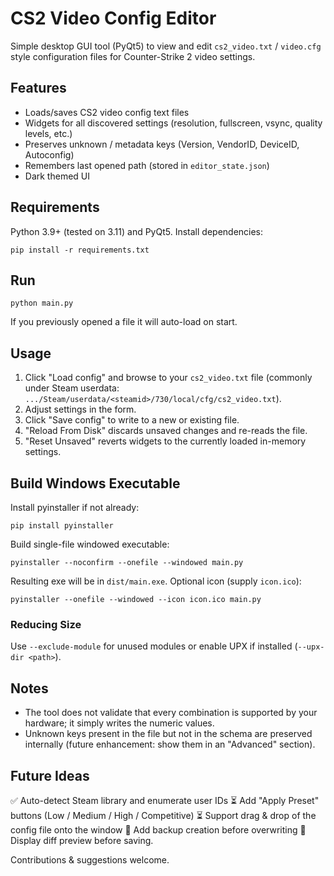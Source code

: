 # CS2 Video Config Editor

Simple desktop GUI tool (PyQt5) to view and edit `cs2_video.txt` / `video.cfg` style configuration files for Counter-Strike 2 video settings.

## Features
- Loads/saves CS2 video config text files
- Widgets for all discovered settings (resolution, fullscreen, vsync, quality levels, etc.)
- Preserves unknown / metadata keys (Version, VendorID, DeviceID, Autoconfig)
- Remembers last opened path (stored in `editor_state.json`)
- Dark themed UI

## Requirements
Python 3.9+ (tested on 3.11) and PyQt5.
Install dependencies:

```
pip install -r requirements.txt
```

## Run
```
python main.py
```
If you previously opened a file it will auto-load on start.

## Usage
1. Click "Load config" and browse to your `cs2_video.txt` file (commonly under Steam userdata: `.../Steam/userdata/<steamid>/730/local/cfg/cs2_video.txt`).
2. Adjust settings in the form.
3. Click "Save config" to write to a new or existing file.
4. "Reload From Disk" discards unsaved changes and re-reads the file.
5. "Reset Unsaved" reverts widgets to the currently loaded in-memory settings.

## Build Windows Executable
Install pyinstaller if not already:
```
pip install pyinstaller
```
Build single-file windowed executable:
```
pyinstaller --noconfirm --onefile --windowed main.py
```
Resulting exe will be in `dist/main.exe`.
Optional icon (supply `icon.ico`):
```
pyinstaller --onefile --windowed --icon icon.ico main.py
```

### Reducing Size
Use `--exclude-module` for unused modules or enable UPX if installed (`--upx-dir <path>`).

## Notes
- The tool does not validate that every combination is supported by your hardware; it simply writes the numeric values.
- Unknown keys present in the file but not in the schema are preserved internally (future enhancement: show them in an "Advanced" section).

## Future Ideas
✅ Auto-detect Steam library and enumerate user IDs
⏳ Add "Apply Preset" buttons (Low / Medium / High / Competitive)
⏳ Support drag & drop of the config file onto the window
👀 Add backup creation before overwriting
👀 Display diff preview before saving.

Contributions & suggestions welcome.



